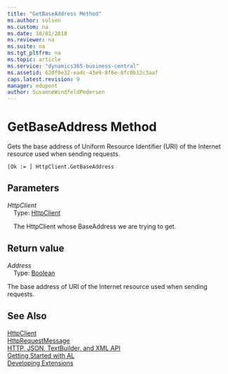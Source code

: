 ```yaml
---
title: "GetBaseAddress Method"
ms.author: solsen
ms.custom: na
ms.date: 10/01/2018
ms.reviewer: na
ms.suite: na
ms.tgt_pltfrm: na
ms.topic: article
ms.service: "dynamics365-business-central"
ms.assetid: 620f0e32-eadc-43e9-8f6e-8fc0b12c3aaf
caps.latest.revision: 9
manager: edupont
author: SusanneWindfeldPedersen
---
```


 

# GetBaseAddress Method
Gets the base address of Uniform Resource Identifier (URI) of the Internet resource used when sending requests.

```
[Ok := ] HttpClient.GetBaseAddress
```
## Parameters
*HttpClient*  
&emsp;Type: [HttpClient](httpclient-class.md)  

&emsp;The HttpClient whose BaseAddress we are trying to get.

## Return value
*Address*  
&emsp;Type: [Boolean](../datatypes/devenv-boolean-data-type.md)

The base address of URI of the Internet resource used when sending requests.

## See Also
[HttpClient](httpclient-class.md)  
[HttpRequestMessage](httprequestmessage-class.md)  
[HTTP, JSON, TextBuilder, and XML API](../devenv-restapi-overview.md)  
[Getting Started with AL](../devenv-get-started.md)  
[Developing Extensions](../devenv-dev-overview.md)  